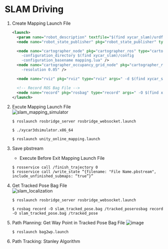 # SLAM Driving

1. Create Mapping Launch File
	```xml
	<launch>
	  <param name="robot_description" textfile="$(find xycar_slam)/urdf/xycar.urdf" />
	  <node name="robot_state_publisher" pkg="robot_state_publisher" type="robot_state_publisher" />

	  <node name="cartographer_node" pkg="cartographer_ros" type="cartographer_node" args="        
		-configuration_directory $(find xycar_slam)/config        
		-configuration_basename mapping.lua" />  
	  <node name="cartographer_occupancy_grid_node" pkg="cartographer_ros" type="cartographer_occupancy_grid_node" args="
		-resolution 0.05" />

	  <node name="rviz" pkg="rviz" type="rviz" args=" -d $(find xycar_slam)/rviz/mapping.rviz" />

	  <!-- Record ROS Bag File -->
	  <node name="record" pkg="rosbag" type="record" args=" -O $(find xycar_slam)/bags/record.bag /xycar_motor /tf /tf_static /usb_cam/image_raw/compressed /scan /imu" />
	</launch>
	```
	
2. Excute Mapping Launch File  
	![slam_mapping_simulator](https://user-images.githubusercontent.com/53277342/162653174-353da951-6891-4988-98f3-3c64f1c8cff6.gif)

	```
	$ roslaunch rosbridge_server rosbridge_websocket.launch
	```
	```
	$ ./xycar3dsimulator.x86_64
	```
	```
	$ roslaunch unity_online_mapping.launch
	```

3. Save pbstream
	- Execute Before Exit Mapping Launch File
	```
	$ rosservice call /finish_trajectory 0
	$ rosservice call /write_state “{filename: "File Name.pbstream", include_unfinished_submaps: “true”}”
	```

4. Get Tracked Pose Bag File  
	![slam_localization](https://user-images.githubusercontent.com/53277342/162653905-153b844e-c2e2-476d-ab3b-0b10c7f213b1.gif)
	
	```
	$ roslaunch rosbridge_server rosbridge_websocket.launch
	```
	
	```
	$ rosbag record -O slam_tracked_pose.bag /tracked_poserosbag record -O slam_tracked_pose.bag /tracked_pose
	```

5. Path Planning: Get Way Point in Tracked Pose Bag File
	![image](https://user-images.githubusercontent.com/53277342/162670973-01372e34-0201-435d-a296-052e100c45cc.png)
	```
	$ roslaunch bag2wp.launch
	```

6. Path Tracking: Stanley Algorithm



